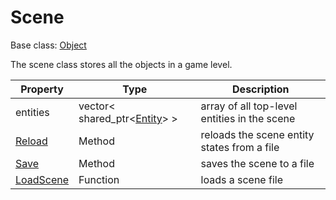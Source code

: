 # Scene

Base class: [Object](Object.md)

The scene class stores all the objects in a game level.

| Property | Type | Description |
|---|---|---|
| entities | vector< shared_ptr<[Entity](Entity.md)\> \> | array of all top-level entities in the scene |
| [Reload](Scene_Reload.md) | Method | reloads the scene entity states from a file |
| [Save](Scene_Save.md) | Method | saves the scene to a file |
| [LoadScene](LoadScene.md) | Function | loads a scene file |
